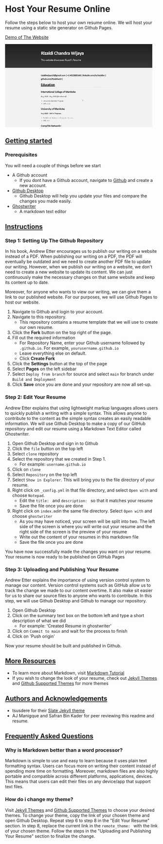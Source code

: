 # Host Your Resume Online

Follow the steps below to host your own resume online. We will host your resume using a static site generator on Github Pages.

[Demo of The Website](https://rizaldiw13.github.io/)

![Demo](https://github.com/Rizaldiw13/Rizaldiw13.github.io/blob/main/app/resume%20demo.gif)

## <u> Getting started </u>

### **Prerequisites**

You will need a couple of things before we start
- A Github account
	+ If you dont have a Github account, navigate to [Github](https://github.com/) and create a new account.
- [Github Desktop](https://desktop.github.com/)
	+ Github Desktop will help you update your files and compare the changes you made easily.
- [Ghostwriter](https://ghostwriter.kde.org/)
    + A markdown text editor

## <u> Instructions </u>
### Step 1: Setting Up The Github Repository

In his book, Andrew Etter encourages us to publish our writing on a website instead of a PDF. When publishing our writing on a PDF, the PDF will eventually be outdated and we need to create another PDF file to update our writing. However, when we publish our writing on a website, we don't need to create a new website to update its content. We can just continuously make the necessary changes on that same website and keep its content up to date.

Moreover, for anyone who wants to view our writing, we can give them a link to our published website. For our purposes, we will use Github Pages to host our website.
 
1. Navigate to Github and login to your account.
2. Navigate to this repository.
	+ This repository contains a resume template that we will use to create our own resume.
3. Click the **Fork** button on the top right of the page.
4. 	Fill out the required information 
	+ For Repository Name, enter your Github username followed by `.github.io`. For example, `yourusername.github.io`
	+ Leave everything else on default.
	+ Click **Create Fork**
5. Click the **Settings** button at the top of the page
6. Select **Pages** on the left sidebar
7. Select `Deploy from branch` for source and select `main` for branch under `Build and Deployment`
8. Click **Save** once you are done and your repository are now all set-up.

### Step 2: Edit Your Resume

Andrew Etter explains that using lightweight markup languages allows users to quickly publish a writing with a simple syntax. This allows anyone to contribute to the content as the simple syntax creates an easily readable information. We will use Github Desktop to make a copy of our GitHub repository and edit our resume using a Markdown Text Editor called Ghostwriter.

1. Open Github Desktop and sign in to Github
2. Click the `file` button on the top left
3. Select `clone` repository
4. Select the repository that we created in Step 1.
	+ For example: `username.github.io`
5. Click on `clone`
6. Select `Repository` on the top left
7. Select `Show in Explorer`. This will bring you to the file directory of your resume. 
8. Right click on `_config.yml` in that file directory,  and select `Open with` and choose `Notepad`.
	+ Edit the `title: ` and `description: ` so that it matches your resume
	+ Save the file once you are done
9. Right click on `index.md`in the same file directory. Select `Open with` and choose `ghostwriter`
	+ As you may have noticed, your screen will be split into two. The left side of the screen is where you will write out your resume and the right side of the screen is the preview of your resume
	+ Write out the content of your resumes in this markdown file
	+ Save the file once you are done

You have now successfully made the changes you want on your resume. Your resume is now ready to be published on GitHub Pages

### Step 3: Uploading and Publishing Your Resume

Andrew Etter explains the importance of using version control system to manage our content. Version control systems such as GitHub allow us to track the change we made to our content overtime. It also make sit easier for us to share our source files to anyone who wants to contribute. In this step, we will use Github Desktop and Github to manage our repository.

1. Open Github Desktop
2. Click on the summary text box on the bottom left and type a short description of what we did
	+ For example: 'Created Resume in ghostwriter'
3. Click on `Commit to main` and wait for the process to finish
4. Click on 'Push origin'

Now your resume should be built and published in Github.

## <u> More Resources </u>
+ To learn more about Markdown, visit [Markdown Tutorial](https://www.markdowntutorial.com/)
+ If you wish to change the look of your resume, check out [Jekyll Themes](http://jekyllthemes.org/themes/slate/) and [Github Supported Themes](https://pages.github.com/themes/) for more themes

## <u> Authors and Acknowledgements </u>
+ tsusdere for their [Slate Jekyll theme](https://github.com/pages-themes/slate) 
+ AJ Manigque and Safran Bin Kader for peer reviewing this readme and resume.

## <u> Frequently Asked Questions </u>

### Why is Markdown better than a word processor?

Markdown is simple to use and easy to learn because it uses plain text formatting syntax. Users can focus more on writing their content instead of spending more time on formatting. Moreover, markdown files are also highly portable and compatible across different platforms, applications, devices. This means that users can edit their files on any device/app that support text files.

### How do i change my theme?

Visit [Jekyll Themes](http://jekyllthemes.org/themes/slate/) and [Github Supported Themes](https://pages.github.com/themes/) to choose your desired themes. To change your theme, copy the link of your chosen theme and open Github Desktop. Repeat step 6 to step 8 in the "Edit Your Resume" section. In step 8, replace the current link in the `remote_theme: ` with the link of your chosen theme. Follow the steps in the "Uploading and Publishing Your Resume" section to finalize the change.